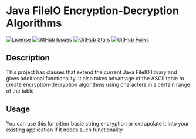 # Java FileIO Encryption-Decryption Algorithms

[![License](https://img.shields.io/badge/license-MIT-blue.svg)](LICENSE)
[![GitHub Issues](https://img.shields.io/github/issues/your-username/your-repo.svg)](https://github.com/your-username/your-repo/issues)
[![GitHub Stars](https://img.shields.io/github/stars/your-username/your-repo.svg)](https://github.com/your-username/your-repo/stargazers)
[![GitHub Forks](https://img.shields.io/github/forks/your-username/your-repo.svg)](https://github.com/your-username/your-repo/network)

## Description

This project has classes that extend the current Java FileIO library and gives additional functionality. It also takes advantage of the ASCII table to create encryption-decryption algorithms using characters in a certain range of the table

## Usage

You can use this for either basic string encryption or extrapolate it into your existing application if it needs such functionality

